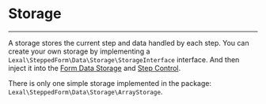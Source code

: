 # Storage

---

A storage stores the current step and data handled by each step. You can
create your own storage by implementing a 
`Lexal\SteppedForm\Data\Storage\StorageInterface` interface. And 
then inject it into the 
[Form Data Storage](FORM_STATE.md#form-data-storage) and 
[Step Control](FORM_STATE.md#step-control).

There is only one simple storage implemented in the package: 
`Lexal\SteppedForm\Data\Storage\ArrayStorage`.
